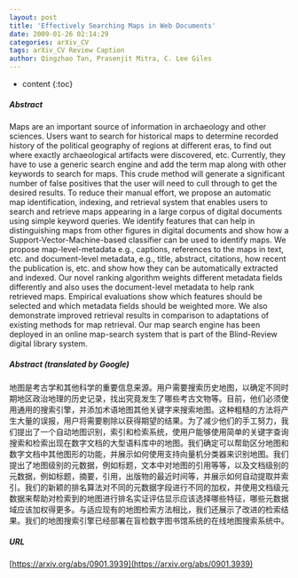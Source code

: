 ```yaml
---
layout: post
title: 'Effectively Searching Maps in Web Documents'
date: 2009-01-26 02:14:29
categories: arXiv_CV
tags: arXiv_CV Review Caption
author: Qingzhao Tan, Prasenjit Mitra, C. Lee Giles
---
```


* content
{:toc}

##### Abstract
Maps are an important source of information in archaeology and other sciences. Users want to search for historical maps to determine recorded history of the political geography of regions at different eras, to find out where exactly archaeological artifacts were discovered, etc. Currently, they have to use a generic search engine and add the term map along with other keywords to search for maps. This crude method will generate a significant number of false positives that the user will need to cull through to get the desired results. To reduce their manual effort, we propose an automatic map identification, indexing, and retrieval system that enables users to search and retrieve maps appearing in a large corpus of digital documents using simple keyword queries. We identify features that can help in distinguishing maps from other figures in digital documents and show how a Support-Vector-Machine-based classifier can be used to identify maps. We propose map-level-metadata e.g., captions, references to the maps in text, etc. and document-level metadata, e.g., title, abstract, citations, how recent the publication is, etc. and show how they can be automatically extracted and indexed. Our novel ranking algorithm weights different metadata fields differently and also uses the document-level metadata to help rank retrieved maps. Empirical evaluations show which features should be selected and which metadata fields should be weighted more. We also demonstrate improved retrieval results in comparison to adaptations of existing methods for map retrieval. Our map search engine has been deployed in an online map-search system that is part of the Blind-Review digital library system.

##### Abstract (translated by Google)
地图是考古学和其他科学的重要信息来源。用户需要搜索历史地图，以确定不同时期地区政治地理的历史记录，找出究竟发生了哪些考古文物等。目前，他们必须使用通用的搜索引擎，并添加术语地图其他关键字来搜索地图。这种粗糙的方法将产生大量的误报，用户将需要剔除以获得期望的结果。为了减少他们的手工努力，我们提出了一个自动地图识别，索引和检索系统，使用户能够使用简单的关键字查询搜索和检索出现在数字文档的大型语料库中的地图。我们确定可以帮助区分地图和数字文档中其他图形的功能，并展示如何使用支持向量机分类器来识别地图。我们提出了地图级别的元数据，例如标题，文本中对地图的引用等等，以及文档级别的元数据，例如标题，摘要，引用，出版物的最近时间等，并展示如何自动提取并索引。我们的新颖的排名算法对不同的元数据字段进行不同的加权，并使用文档级元数据来帮助对检索到的地图进行排名实证评估显示应该选择哪些特征，哪些元数据域应该加权得更多。与适应现有的地图检索方法相比，我们还展示了改进的检索结果。我们的地图搜索引擎已经部署在盲检数字图书馆系统的在线地图搜索系统中。

##### URL
[https://arxiv.org/abs/0901.3939](https://arxiv.org/abs/0901.3939)

